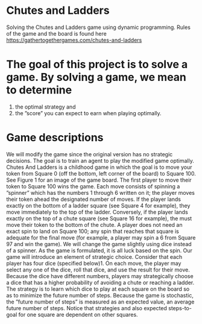 # Chutes and Ladders 
Solving the Chutes and Ladders game using dynamic programming.
Rules of the game and the board is found here https://gathertogethergames.com/chutes-and-ladders
# The goal of this project is to solve a game. By solving a game, we mean to determine
1. the optimal strategy and
2. the ”score” you can expect to earn when playing optimally.
# Game descriptions
We will modify the game since the original version has no strategic decisions. The goal is to train an agent to play the modified game optimally. Chutes And Ladders is a childhood game in which the goal is to move your
token from Square 0 (off the bottom, left corner of the board) to Square 100. See
Figure 1 for an image of the game board. The first player to move their token
to Square 100 wins the game. Each move consists of spinning a ”spinner” which
has the numbers 1 through 6 written on it; the player moves their token ahead the
designated number of moves. If the player lands exactly on the bottom of a ladder
square (see Square 4 for example), they move immediately to the top of the ladder.
Conversely, if the player lands exactly on the top of a chute square (see Square 16
for example), the must move their token to the bottom of the chute. A player does
not need an exact spin to land on Square 100; any spin that reaches that square is
adequate for the final move (for example, a player may spin a 6 from Square 97
and win the game).
We will change the game slightly using dice instead of a spinner. As the game
is formulated, it is all luck based on the spin. Our game will introduce an element
of strategic choice. Consider that each player has four dice (specified below)1.
On each move, the player may select any one of the dice, roll that dice, and use
the result for their move. Because the dice have different numbers, players may
strategically choose a dice that has a higher probability of avoiding a chute or
reaching a ladder. The strategy is to learn which dice to play at each square on the board so as to
minimize the future number of steps. Because the game is stochastic, the ”future
number of steps” is measured as an expected value, an average future number of
steps. Notice that strategies and also expected steps-to-goal for one square are
dependent on other squares.
